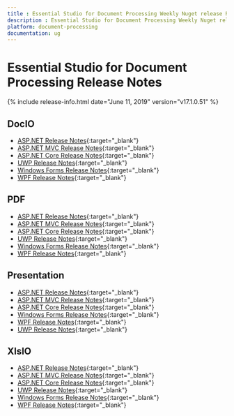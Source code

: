 ```yaml
---
title : Essential Studio for Document Processing Weekly Nuget release Release Notes  
description : Essential Studio for Document Processing Weekly Nuget release Release Notes  
platform: document-processing
documentation: ug
---
```


# Essential Studio for Document Processing  Release Notes  

{% include release-info.html date="June 11, 2019" version="v17.1.0.51" %} 

## DocIO

* [ASP.NET Release Notes](/aspnet/release-notes/v17.1.0.51#docio){:target="_blank"}
* [ASP.NET MVC Release Notes](/aspnetmvc/release-notes/v17.1.0.51#docio){:target="_blank"}
* [ASP.NET Core Release Notes](/aspnet-core/release-notes/v17.1.0.51#docio){:target="_blank"}
* [UWP Release Notes](/uwp/release-notes/v17.1.0.51#docio){:target="_blank"}
* [Windows Forms Release Notes](/windowsforms/release-notes/v17.1.0.51#docio){:target="_blank"}
* [WPF Release Notes](/wpf/release-notes/v17.1.0.51#docio){:target="_blank"}


## PDF

* [ASP.NET Release Notes](/aspnet/release-notes/v17.1.0.51#pdf){:target="_blank"}
* [ASP.NET MVC Release Notes](/aspnetmvc/release-notes/v17.1.0.51#pdf){:target="_blank"}
* [ASP.NET Core Release Notes](/aspnet-core/release-notes/v17.1.0.51#pdf){:target="_blank"}
* [UWP Release Notes](/uwp/release-notes/v17.1.0.51#pdf){:target="_blank"}
* [Windows Forms Release Notes](/windowsforms/release-notes/v17.1.0.51#pdf){:target="_blank"}
* [WPF Release Notes](/wpf/release-notes/v17.1.0.51#pdf){:target="_blank"}


## Presentation

* [ASP.NET Release Notes](/aspnet/release-notes/v17.1.0.51#presentation){:target="_blank"}
* [ASP.NET MVC Release Notes](/aspnetmvc/release-notes/v17.1.0.51#presentation){:target="_blank"}
* [ASP.NET Core Release Notes](/aspnet-core/release-notes/v17.1.0.51#presentation){:target="_blank"}
* [Windows Forms Release Notes](/windowsforms/release-notes/v17.1.0.51#presentation){:target="_blank"}
* [WPF Release Notes](/wpf/release-notes/v17.1.0.51#presentation){:target="_blank"}
* [UWP Release Notes](/uwp/release-notes/v17.1.0.51#presentation){:target="_blank"}


## XlsIO

* [ASP.NET Release Notes](/aspnet/release-notes/v17.1.0.51#xlsio){:target="_blank"}
* [ASP.NET MVC Release Notes](/aspnetmvc/release-notes/v17.1.0.51#xlsio){:target="_blank"}
* [ASP.NET Core Release Notes](/aspnet-core/release-notes/v17.1.0.51#xlsio){:target="_blank"}
* [UWP Release Notes](/uwp/release-notes/v17.1.0.51#xlsio){:target="_blank"}
* [Windows Forms Release Notes](/windowsforms/release-notes/v17.1.0.51#xlsio){:target="_blank"}
* [WPF Release Notes](/wpf/release-notes/v17.1.0.51#xlsio){:target="_blank"}